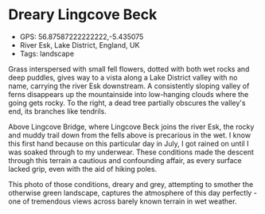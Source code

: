 # Dreary Lingcove Beck

- GPS: 56.87587222222222,-5.435075
- River Esk, Lake District, England, UK
- Tags: landscape

Grass interspersed with small fell flowers, dotted with both wet rocks and deep puddles, gives way to a vista along a Lake District valley with no name, carrying the river Esk downstream. A consistently sloping valley of ferns disappears up the mountainside into low-hanging clouds where the going gets rocky. To the right, a dead tree partially obscures the valley's end, its branches like tendrils.

Above Lingcove Bridge, where Lingcove Beck joins the river Esk, the rocky and muddy trail down from the fells above is precarious in the wet. I know this first hand because on this particular day in July, I got rained on until I was soaked through to my underwear. These conditions made the descent through this terrain a cautious and confounding affair, as every surface lacked grip, even with the aid of hiking poles.

This photo of those conditions, dreary and grey, attempting to smother the otherwise green landscape, captures the atmosphere of this day perfectly - one of tremendous views across barely known terrain in wet weather.
